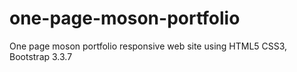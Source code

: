 # one-page-moson-portfolio

One page moson portfolio responsive web site using HTML5 CSS3, Bootstrap 3.3.7
